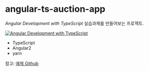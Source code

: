 # angular-ts-auction-app

*Angular Development with TypeScript* 실습과제를 만들어보는 프로젝트.

<a href="http://www.yes24.com/24/Goods/42474040">
	<img src="http://image.yes24.com/goods/42474040/L" border="0" alt="Angular Development with TypeScript">
</a>

- TypeScript
- Angular2
- yarn

참고: [예제 Github](https://github.com/han41858/Angular-Development-with-TypeScript)